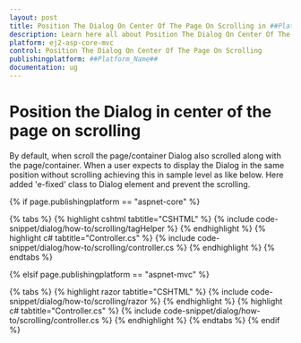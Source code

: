 ```yaml
---
layout: post
title: Position The Dialog On Center Of The Page On Scrolling in ##Platform_Name## Dialog Component
description: Learn here all about Position The Dialog On Center Of The Page On Scrolling in Syncfusion ##Platform_Name## Dialog component of syncfusion and more.
platform: ej2-asp-core-mvc
control: Position The Dialog On Center Of The Page On Scrolling
publishingplatform: ##Platform_Name##
documentation: ug
---
```



# Position the Dialog in center of the page on scrolling

By default, when scroll the page/container Dialog also scrolled along with the page/container. When a user expects to display the Dialog in the same position without scrolling achieving this in sample level as like below. Here added 'e-fixed' class to Dialog element and prevent the scrolling.

{% if page.publishingplatform == "aspnet-core" %}

{% tabs %}
{% highlight cshtml tabtitle="CSHTML" %}
{% include code-snippet/dialog/how-to/scrolling/tagHelper %}
{% endhighlight %}
{% highlight c# tabtitle="Controller.cs" %}
{% include code-snippet/dialog/how-to/scrolling/controller.cs %}
{% endhighlight %}
{% endtabs %}

{% elsif page.publishingplatform == "aspnet-mvc" %}

{% tabs %}
{% highlight razor tabtitle="CSHTML" %}
{% include code-snippet/dialog/how-to/scrolling/razor %}
{% endhighlight %}
{% highlight c# tabtitle="Controller.cs" %}
{% include code-snippet/dialog/how-to/scrolling/controller.cs %}
{% endhighlight %}
{% endtabs %}
{% endif %}

